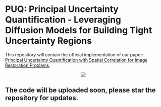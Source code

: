 # PUQ: Principal Uncertainty Quantification - Leveraging Diffusion Models for Building Tight Uncertainty Regions

This repository will contain the official implementation of our paper: [Principal Uncertainty Quantification with Spatial
Correlation for Image Restoration Problems](https://arxiv.org/abs/2305.10124).

<p align="center">
  <img src="images/demo.gif" />
</p>

## The code will be uploaded soon, please star the repository for updates.
